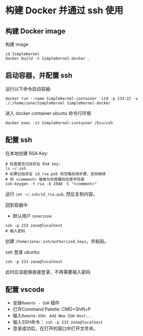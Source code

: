 
# 构建 Docker 并通过 ssh 使用

## 构建 Docker image

构建 image

```
cd SimpleKernel
docker build -t SimpleKernel-docker .
```

## 启动容器，并配置 ssh

运行以下命令启动容器:

```
docker run --name SimpleKernel-container -itd -p 233:22 -v ./:/home/zone/SimpleKernel SimpleKernel-docker
```

进入 docker container ubuntu 命令行环境

```
docker exec -it SimpleKernel-container /bin/zsh
```

## 配置 ssh

在本地创建 RSA Key:

```
# 检查是否已经存在 RSA key:
ls ~/.ssh
# 如果已经存在 id_rsa.pub 则忽略后续步骤，否则继续
# 将 <comment> 替换为你想要的任意字符串
ssh-keygen -t rsa -b 2048 -C "<comment>"
```

运行 `cat ~/.ssh/id_rsa.pub`, 然后复制内容。

回到容器中

- 默认用户 `zone`:`zone`

```
ssh -p 233 zone@localhost
# 输入密码
```

创建 `/home/zone/.ssh/authorized_keys`，并粘贴。

ssh 登录 ubuntu:

```
ssh -p 233 zone@localhost
```

此时应该能够直接登录，不再需要输入密码

## 配置 vscode

* 安装`Remote - SSH` 插件
* 打开Command Palette: CMD+Shift+P
* 输入`Remote-SSH: Add New SSH Host...`
* 输入SSH命令： `ssh -p 233 zone@localhost`
* 登录成功后，在打开的窗口中打开文件夹。
